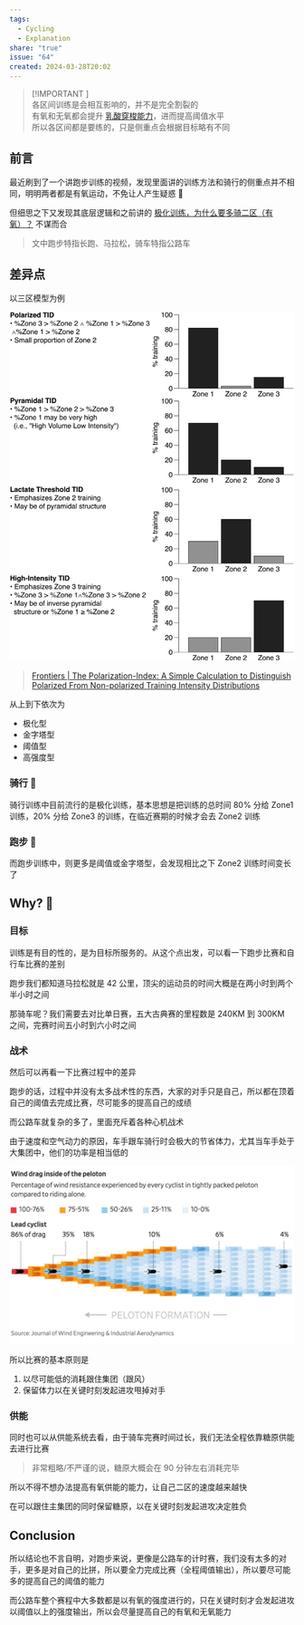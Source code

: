 ```yaml
---  
tags:  
  - Cycling  
  - Explanation  
share: "true"  
issue: "64"  
created: 2024-03-28T20:02  
---  
```

  
> [!IMPORTANT ]    
> 各区间训练是会相互影响的，并不是完全割裂的    
> 有氧和无氧都会提升 [乳酸穿梭能力](../72/%E4%B9%B3%E9%85%B8%E7%A9%BF%E6%A2%AD%E8%83%BD%E5%8A%9B.md)，进而提高阈值水平    
> 所以各区间都是要练的，只是侧重点会根据目标略有不同  
  
## 前言  
  
最近刷到了一个讲跑步训练的视频，发现里面讲的训练方法和骑行的侧重点并不相同，明明两者都是有氧运动，不免让人产生疑惑 🤔  
  
但细思之下又发现其底层逻辑和之前讲的 [极化训练，为什么要多骑二区（有氧）？](../63/%E6%9E%81%E5%8C%96%E8%AE%AD%E7%BB%83%EF%BC%8C%E4%B8%BA%E4%BB%80%E4%B9%88%E8%A6%81%E5%A4%9A%E9%AA%91%E4%BA%8C%E5%8C%BA%EF%BC%88%E6%9C%89%E6%B0%A7%EF%BC%89%EF%BC%9F.md) 不谋而合  
  
> 文中跑步特指长跑、马拉松，骑车特指公路车  
  
## 差异点  
  
以三区模型为例  
  
![IMG_3966](https://raw.githubusercontent.com/lei4519/picture-bed/main/imagesIMG_3966.jpeg)  
  
> [Frontiers | The Polarization-Index: A Simple Calculation to Distinguish Polarized From Non-polarized Training Intensity Distributions](https://www.frontiersin.org/journals/physiology/articles/10.3389/fphys.2019.00707/full)  
  
从上到下依次为  
- 极化型  
- 金字塔型  
- 阈值型  
- 高强度型  
  
### 骑行 🚴  
  
骑行训练中目前流行的是极化训练，基本思想是把训练的总时间 80% 分给 Zone1 训练，20% 分给 Zone3 的训练，在临近赛期的时候才会去 Zone2 训练  
  
### 跑步 🏃  
  
而跑步训练中，则更多是阈值或金字塔型，会发现相比之下 Zone2 训练时间变长了  
  
## Why? 🧐  
  
### 目标  
  
训练是有目的性的，是为目标所服务的。从这个点出发，可以看一下跑步比赛和自行车比赛的差别  
  
跑步我们都知道马拉松就是 42 公里，顶尖的运动员的时间大概是在两小时到两个半小时之间  
  
那骑车呢？我们需要去对比单日赛，五大古典赛的里程数是 240KM 到 300KM 之间，完赛时间五小时到六小时之间  
  
### 战术  
  
然后可以再看一下比赛过程中的差异  
  
跑步的话，过程中并没有太多战术性的东西，大家的对手只是自己，所以都在顶着自己的阈值去完成比赛，尽可能多的提高自己的成绩  
  
而公路车就复杂的多了，里面充斥着各种心机战术  
  
由于速度和空气动力的原因，车手跟车骑行时会极大的节省体力，尤其当车手处于大集团中，他们的功率是相当低的  
  
![IMG_3983 1|风阻示例](https://raw.githubusercontent.com/lei4519/picture-bed/main/imagesIMG_3983%201.png)  
  
所以比赛的基本原则是  
1. 以尽可能低的消耗跟住集团（跟风）  
2. 保留体力以在关键时刻发起进攻甩掉对手  
  
### 供能  
  
同时也可以从供能系统去看，由于骑车完赛时间过长，我们无法全程依靠糖原供能去进行比赛  
  
> 非常粗略/不严谨的说，糖原大概会在 90 分钟左右消耗完毕  
  
所以不得不想办法提高有氧供能的能力，让自己二区的速度越来越快  
  
在可以跟住主集团的同时保留糖原，以在关键时刻发起进攻决定胜负  
  
## Conclusion  
  
所以结论也不言自明，对跑步来说，更像是公路车的计时赛，我们没有太多的对手，更多是对自己的比拼，所以要全力完成比赛（全程阈值输出），所以要尽可能多的提高自己的阈值的能力  
  
而公路车整个赛程中大多数都是以有氧的强度进行的，只在关键时刻才会发起进攻以阈值以上的强度输出，所以会尽量提高自己的有氧和无氧能力  
